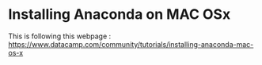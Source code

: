 # Installing Anaconda on MAC OSx

This is following this webpage : https://www.datacamp.com/community/tutorials/installing-anaconda-mac-os-x